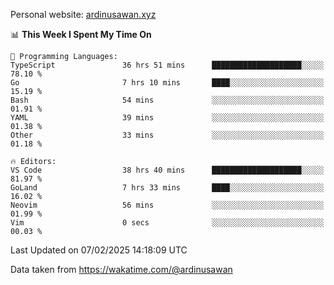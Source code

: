 Personal website: [ardinusawan.xyz](https://ardinusawan.xyz)

<!--START_SECTION:waka-->
📊 **This Week I Spent My Time On** 

```text
💬 Programming Languages: 
TypeScript               36 hrs 51 mins      ████████████████████░░░░░   78.10 % 
Go                       7 hrs 10 mins       ████░░░░░░░░░░░░░░░░░░░░░   15.19 % 
Bash                     54 mins             ░░░░░░░░░░░░░░░░░░░░░░░░░   01.91 % 
YAML                     39 mins             ░░░░░░░░░░░░░░░░░░░░░░░░░   01.38 % 
Other                    33 mins             ░░░░░░░░░░░░░░░░░░░░░░░░░   01.18 % 

🔥 Editors: 
VS Code                  38 hrs 40 mins      ████████████████████░░░░░   81.97 % 
GoLand                   7 hrs 33 mins       ████░░░░░░░░░░░░░░░░░░░░░   16.02 % 
Neovim                   56 mins             ░░░░░░░░░░░░░░░░░░░░░░░░░   01.99 % 
Vim                      0 secs              ░░░░░░░░░░░░░░░░░░░░░░░░░   00.03 % 
```


 Last Updated on 07/02/2025 14:18:09 UTC
<!--END_SECTION:waka-->
Data taken from https://wakatime.com/@ardinusawan
